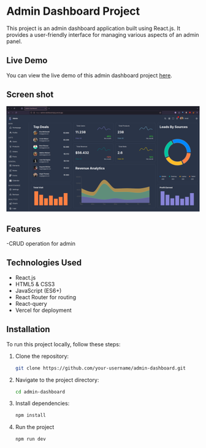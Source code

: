 # Admin Dashboard Project

This project is an admin dashboard application built using React.js. It provides a user-friendly interface for managing various aspects of an admin panel.

## Live Demo

You can view the live demo of this admin dashboard project [here](https://admin-dashboard-6jcq.vercel.app/).

## Screen shot

![Admin Dasbboard](image.png "Homepage screenshot")

## Features
-CRUD operation for admin

## Technologies Used

- React.js
- HTML5 & CSS3
- JavaScript (ES6+)
- React Router for routing
- React-query
- Vercel for deployment

## Installation

To run this project locally, follow these steps:

1. Clone the repository:

   ```bash
   git clone https://github.com/your-username/admin-dashboard.git
2. Navigate to the project directory:
   ```bash
   cd admin-dashboard
3. Install dependencies:
   ```bash
   npm install

4. Run the project
   ```bash
   npm run dev


